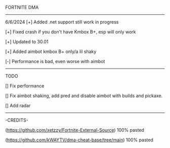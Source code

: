 FORTNITE DMA
_______________________________________________________________________

6/6/2024
[+] Added .net support still work in progress

[+] Fixed crash if you don't have Kmbox B+, esp will only work

[+] Updated to 30.01

[+] Added aimbot kmbox B+ only/a lil shaky

[-] Performance is bad, even worse with aimbot
_______________________________________________________________________

TODO

[] Fix performance

[] Fix aimbot shaking, add pred and disable aimbot with builds and pickaxe.

[] Add radar
_______________________________________________________________________

-CREDITS-

  (https://github.com/xetzzy/Fortnite-External-Source) 100% pasted

  (https://github.com/kWAYTV/dma-cheat-base/tree/main) 100% pasted

